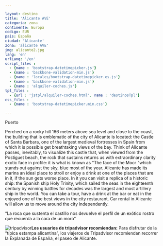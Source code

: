 ```yaml
---

layout: destino
title: 'Alicante AVE'
categoria: zona
continente: Europa
codigo: EUR
pais: España
ciudad: 'Alicante'
zona: 'alicante AVE'
img: alicante2.jpg
lang: 'en'
urlLang: '/en'
script_files : 
  - {name : 'bootstrap-datetimepicker.js'}
  - {name : 'backbone-validation-min.js'}
  - {name : 'locales/bootstrap-datetimepicker.es.js'}
  - {name : 'backbone-validation-min.js'}
  - {name : 'alquiler-coches.js'}
tpl_files : 
  - {url : 'jstpl/alquiler-coches.html', name : 'destinosTpl'}
css_files : 
  - {name : 'bootstrap-datetimepicker.min.css'}  

---
```


Puerto

<div class="aa-3columns aa-column">

Perched on a rocky hill 166 meters above sea level and close to the coast, the building that is emblematic of the city of Alicante is located: the Castle of Santa Barbara, one of the largest medieval fortresses in Spain from which it is possible get breathtaking views of the bay. Think of Alicante passes, inevitably, to visualize this castle that, when viewed from the Postiguet beach, the rock that sustains returns us with extraordinary clarity exotic face in profile: it is what is known as "The face of the Moor "which stands out against the sky, blue most of the year. Alicante has made its marina an ideal place to stroll or enjoy a drink at one of the places that are in it, if the sun gets worse place. In it you can visit a replica of a historic ship: the Spanish ship Holy Trinity, which sailed the seas in the eighteenth century by winning battles for decades was the largest and most artillery ship in the world. You can take a tour, have a drink at the bar or eat in the enjoyed one of the best views in the city restaurant. Car rental in Alicante will allow us to move around the city independently.

<div class="aa-quote">“La roca que sustenta el castillo nos devuelve el perfil de un exótico rostro que recuerda a la cara de un moro”</div>
<p><img alt="tripadvisor" src="/es/wp-content/themes/amigoautos/img/tripadvisor.jpg"><strong>Los usuarios de <span class="aa-verde">tripadvisor</span> recomiendan:</strong> Para disfrutar de la “típica estampa alicantina”, los viajeros de Tripadvisor recomiendan recorrer la Explanada de España, el paseo de Alicante.</p>
</div>